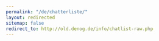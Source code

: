 ```yaml
---
permalink: "/de/chatterliste/"
layout: redirected
sitemap: false
redirect_to: http://old.denog.de/info/chatlist-raw.php
---
```


